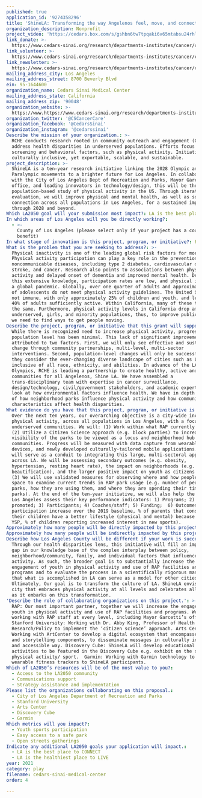 ```yaml
---
published: true
application_id: '9274358296'
title: 'ShineLA: Transforming the way Angelenos feel, move, and connect in our city'
organization_description: Nonprofit
project_video: 'https://cedars.box.com/s/gshbn6tw7tpqaki6v65mtabsu24rhl44'
link_donate: >-
  https://www.cedars-sinai.org/research/departments-institutes/cancer/community/health-equity.html
link_volunteer: >-
  https://www.cedars-sinai.org/research/departments-institutes/cancer/community/health-equity.html
link_newsletter: >-
  https://www.cedars-sinai.org/research/departments-institutes/cancer/community/health-equity.html
mailing_address_city: Los Angeles
mailing_address_street: 8700 Beverly Blvd
ein: 95-1644600
organization_name: Cedars Sinai Medical Center
mailing_address_state: California
mailing_address_zip: '90048'
organization_website: >-
  https://www.https://www.cedars-sinai.org/research/departments-institutes/cancer/community/health-equity.html
organization_twitter: '@CSCancerCare'
organization_facebook: '@CedarsSinai'
organization_instagram: '@cedarssinai'
Describe the mission of your organization.: >-
  RCHE conducts research rooted in community outreach and engagement (COE) to
  address health disparities in underserved populations. Efforts focus on cancer
  screening and behavioral factors, such as physical activity. Initiatives are
  culturally inclusive, yet exportable, scalable, and sustainable. 
project_description: >-
  ShineLA is a ten-year research initiative linking the 2028 Olympic and
  Paralympic movements to a brighter future for Los Angeles. In collaboration
  with the City of Los Angeles Dept of Recreation and Parks, Mayor Garcetti’s
  office, and leading innovators in technology/design, this will be the largest
  population-based study of physical activity in the US. Through iterative
  evaluation, we will improve physical and mental health, as well as social
  connection across all populations in Los Angeles, for a sustained impact
  through 2028 and beyond.
Which LA2050 goal will your submission most impact?: LA is the best place to PLAY
In which areas of Los Angeles will you be directly working?:
  - >-
    County of Los Angeles (please select only if your project has a countywide
    benefit)
In what stage of innovation is this project, program, or initiative?: Pilot project or new program (testing or implementing a new idea)
What is the problem that you are seeking to address?: >-
  Physical inactivity is one of the leading global risk factors for mortality. 
  Physical activity participation can play a key role in the prevention of
  noncommunicable diseases, including type 2 diabetes, cardiovascular disease,
  stroke, and cancer. Research also points to associations between physical
  activity and delayed onset of dementia and improved mental health. Despite
  this extensive knowledge, participation rates are low, and physical inactivity
  a global pandemic. Globally, over one quarter of adults and approximately 80%
  of adolescents do not meet physical activity guidelines. The United States is
  not immune, with only approximately 25% of children and youth, and less than
  40% of adults sufficiently active. Within California, many of these trends are
  the same. Furthermore, physical activity levels in California drop among
  underserved, girls, and minority populations, thus, to improve public health,
  we need to find ways to get people moving.
Describe the project, program, or initiative that this grant will support to address the problem identified.: >-
  While there is recognized need to increase physical activity, progress at the
  population level has been minimal. This lack of significant improvement can be
  attributed to two factors. First, we will only see effective and sustained
  change through community partnerships, multi-level, multi-sector
  interventions. Second, population-level changes will only be successful if
  they consider the ever-changing diverse landscape of cities such as LA and are
  inclusive of all race, ethnicity, and abilities. In advance of the LA 2028
  Olympics, RCHE is leading a partnership to create healthy, active and engaged
  communities for all Angelenos, Shine LA. We have assembled a
  trans-disciplinary team with expertise in cancer surveillance,
  design/technology, civil/government stakeholders, and academic experts who
  look at how environmental factors influence health. We have in depth knowledge
  of how neighborhood parks influence physical activity and how community
  characteristics affect health disparities.
What evidence do you have that this project, program, or initiative is or will be successful, and how will you define and measure success?: >-
  Over the next ten years, our overarching objective is a city-wide increase in
  physical activity, across all populations in Los Angeles, with a focus on
  underserved communities. We will: (1) Work within what RAP currently offers;
  (2) Utilize a Citizen Science approach (e.g. block parties) to increase
  visibility of the parks to be viewed as a locus and neighborhood hub for
  communities. Progress will be measured with data capture from wearable
  devices, and newly developed culturally-tailored mobile applications. The app
  will serve as a conduit to integrating this large, multi-sectoral approach
  across LA. We will be assessing secondary outcomes (e.g. obesity,
  hypertension, resting heart rate), the impact on neighborhoods (e.g. safety,
  beautification), and the larger positive impact on youth as citizens of LA;
  (3) We will use validated measures for observing where and how people use park
  space to examine current trends in RAP park usage (e.g. number of people using
  parks, how they are using them, and where they are spending their time in
  parks). At the end of the ten-year initiative, we will also help the City of
  Los Angeles assess their key performance indicators: 1) Programs; 2) Sports
  promoted; 3) Participants; 4) Coaches/staff; 5) Funding;  6) Outcomes (Overall
  participation increase over the 2019 baseline, % of parents that consider
  their children have a better lifestyle (physical and mental) because of the
  YSP, % of children reporting increased interest in new sports). 
Approximately how many people will be directly impacted by this project, program, or initiative?: '200'
Approximately how many people will be indirectly impacted by this project, program, or initiative?: '150000'
Describe how Los Angeles County will be different if your work is successful.: >-
  Through our health disparities lens, this initiative will fill an important
  gap in our knowledge base of the complex interplay between policy,
  neighborhood/community, family, and individual factors that influence physical
  activity. As such, the broader goal is to substantially increase the
  engagement of youth in physical activity and use of RAP facilities and
  programs and to evaluate the process in a scientifically rigorous manner so
  that what is accomplished in LA can serve as a model for other cities.
  Ultimately, Our goal is to transform the culture of LA. ShineLA envisions a
  city that embraces physical activity at all levels and celebrates all cultures
  as it embarks on this transformation.
'Describe the role of collaborating organizations on this project.': >-
  RAP: Our most important partner, together we will increase the engagement of
  youth in physical activity and use of RAP facilities and programs. We are
  working with RAP staff at every level, including Mayor Garcetti’s office.
  Stanford University: Working with Dr. Abby King, Professor of Health
  Research/Policy to implement the ‘citizen science’ approach. Arts Center:
  Working with ArtCenter to develop a digital ecosystem that encompasses imagery
  and storytelling components, to disseminate messages in culturally inclusive
  and accessible way. Discovery Cube: ShineLA will develop educational
  activities to be featured in the Discovery Cube e.g. exhibit on the science of
  physical activity/ sport.  Garmin: Working with Garmin technology to provide
  wearable fitness trackers to ShineLA participants. 
Which of LA2050’s resources will be of the most value to you?:
  - Access to the LA2050 community
  - Communications support
  - Strategy assistance and implementation
Please list the organizations collaborating on this proposal.:
  - City of Los Angeles Department of Recreation and Parks
  - Stanford University
  - Arts Center
  - Discovery Cube
  - Garmin
Which metrics will you impact?:
  - Youth sports participation
  - Easy access to a safe park
  - Open streets gatherings
Indicate any additional LA2050 goals your application will impact.:
  - LA is the best place to CONNECT
  - LA is the healthiest place to LIVE
year: 2021
category: play
filename: cedars-sinai-medical-center
order: 4

---
```

